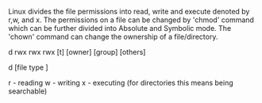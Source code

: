 Linux divides the file permissions into read, write and execute denoted by r,w, and x. The permissions on a file can be changed by 'chmod' command which can be further divided into Absolute and Symbolic mode. The 'chown' command can change the ownership of a file/directory.

d rwx rwx rwx
[t] [owner] [group] [others]

d [file type ]

r - reading
w - writing
x - executing (for directories this means being searchable)
